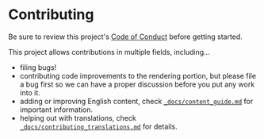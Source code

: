 # Contributing

Be sure to review this project's [Code of Conduct][coc] before getting started.

This project allows contributions in multiple fields, including...

* filing bugs!
* contributing code improvements to the rendering portion, but please file a bug first so we can have a proper discussion before you put any work into it.
* adding or improving English content, check [`_docs/content_guide.md`][content] for important information.
* helping out with translations, check [`_docs/contributing_translations.md`][translating] for details.

[coc]: CODE_OF_CONDUCT.md
[content]: _docs/content_guide.md
[translating]: _docs/contributing_translations.md
